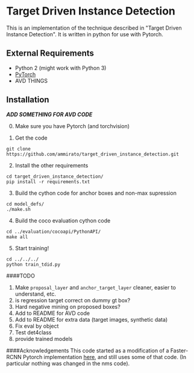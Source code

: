 # Target Driven Instance Detection

This is an implementation of the technique described in "Target Driven Instance Detection". It is written in python for use with Pytorch. 


## External Requirements
* Python 2 (might work with Python 3)
* [PyTorch](http://pytorch.org/)
* AVD THINGS

## Installation
***ADD SOMETHING FOR AVD CODE***

0. Make sure you have Pytorch (and torchvision)

1. Get the code
```
git clone https://github.com/ammirato/target_driven_instance_detection.git
```

2. Install the other requirements
```
cd target_driven_instance_detection/
pip install -r requirements.txt
```

3. Build the cython code for anchor boxes and non-max supression
```
cd model_defs/
./make.sh
```

4. Build the coco evaluation cython code 
```
cd ../evaluation/cocoapi/PythonAPI/
make all
```

5. Start training!
```
cd ../../../
python train_tdid.py
```



####TODO
1. Make ```proposal_layer``` and  ```anchor_target_layer``` cleaner, easier to understand, etc. 
2. is regression target correct on dummy gt box?
3. Hard negative mining on proposed boxes?
4. Add to README for AVD code
5. Add to README for extra data (target images, synthetic data)
6. Fix eval by object
7. Test det4class
8. provide trained models


####Acknowledgements
This code started as a modification of a Faster-RCNN Pytorch implementation [here](https://github.com/longcw/faster_rcnn_pytorch), and still uses some of that code. (In particular nothing was changed in the nms code).



